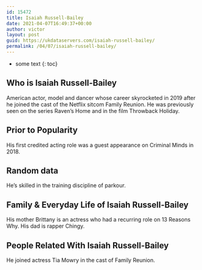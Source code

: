 ```yaml
---
id: 15472
title: Isaiah Russell-Bailey
date: 2021-04-07T16:49:37+00:00
author: victor
layout: post
guid: https://ukdataservers.com/isaiah-russell-bailey/
permalink: /04/07/isaiah-russell-bailey/
---
```


* some text
{: toc}


## Who is Isaiah Russell-Bailey



American actor, model and dancer whose career skyrocketed in 2019 after he joined the cast of the Netflix sitcom Family Reunion. He was previously seen on the series Raven&#8217;s Home and in the film Throwback Holiday.

                
                
                
## Prior to Popularity



His first credited acting role was a guest appearance on Criminal Minds in 2018.

                
                
                
## Random data



He&#8217;s skilled in the training discipline of parkour.

                
                
                
## Family & Everyday Life of Isaiah Russell-Bailey



His mother Brittany is an actress who had a recurring role on 13 Reasons Why. His dad is rapper Chingy.

                
                
                
## People Related With Isaiah Russell-Bailey



He joined actress Tia Mowry in the cast of Family Reunion.

                
              
            
          
          
          